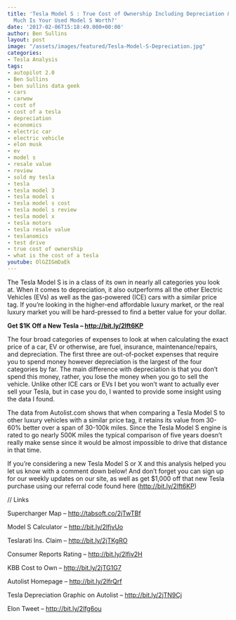 ```yaml
---
title: 'Tesla Model S : True Cost of Ownership Including Depreciation &#8211; How
  Much Is Your Used Model S Worth?'
date: '2017-02-06T15:18:49.000+00:00'
author: Ben Sullins
layout: post
image: "/assets/images/featured/Tesla-Model-S-Depreciation.jpg"
categories:
- Tesla Analysis
tags:
- autopilot 2.0
- Ben Sullins
- ben sullins data geek
- cars
- carwow
- cost of
- cost of a tesla
- depreciation
- economics
- electric car
- electric vehicle
- elon musk
- ev
- model s
- resale value
- review
- sold my tesla
- tesla
- tesla model 3
- tesla model s
- tesla model s cost
- tesla model s review
- tesla model x
- tesla motors
- tesla resale value
- teslanomics
- test drive
- true cost of ownership
- what is the cost of a tesla
youtube: OlGZIGmDaEk
---
```

The Tesla Model S is in a class of its own in nearly all categories you look at. When it comes to depreciation, it also outperforms all the other Electric Vehicles (EVs) as well as the gas-powered (ICE) cars with a similar price tag. If you’re looking in the higher-end affordable luxury market, or the real luxury market you will be hard-pressed to find a better value for your dollar.
<!--excerpt-->
**Get $1K Off a New Tesla &#8211; http://bit.ly/2lft6KP**

The four broad categories of expenses to look at when calculating the exact price of a car, EV or otherwise, are fuel, insurance, maintenance/repairs, and depreciation. The first three are out-of-pocket expenses that require you to spend money however depreciation is the largest of the four categories by far. The main difference with depreciation is that you don’t spend this money, rather, you lose the money when you go to sell the vehicle. Unlike other ICE cars or EVs I bet you won’t want to actually ever sell your Tesla, but in case you do, I wanted to provide some insight using the data I found.

The data from Autolist.com shows that when comparing a Tesla Model S to other luxury vehicles with a similar price tag, it retains its value from 30-60% better over a span of 30-100k miles. Since the Tesla Model S engine is rated to go nearly 500K miles the typical comparison of five years doesn’t really make sense since it would be almost impossible to drive that distance in that time.

If you’re considering a new Tesla Model S or X and this analysis helped you let us know with a comment down below! And don’t forget you can sign up for our weekly updates on our site, as well as get $1,000 off that new Tesla purchase using our referral code found here (http://bit.ly/2lft6KP)

// Links

Supercharger Map &#8211; http://tabsoft.co/2jTwTBf

Model S Calculator &#8211; http://bit.ly/2lfjvUo

Teslarati Ins. Claim &#8211; http://bit.ly/2jTKgRO

Consumer Reports Rating &#8211; http://bit.ly/2lfiv2H

KBB Cost to Own &#8211; http://bit.ly/2jTG1G7

Autolist Homepage &#8211; http://bit.ly/2lfrQrf

Tesla Depreciation Graphic on Autolist &#8211; http://bit.ly/2jTN9Cj

Elon Tweet &#8211; http://bit.ly/2lfg6ou

&nbsp;
